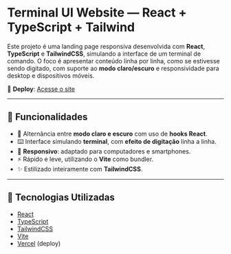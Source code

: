# Terminal UI Website — React + TypeScript + Tailwind

Este projeto é uma landing page responsiva desenvolvida com **React**, **TypeScript** e **TailwindCSS**, simulando a interface de um terminal de comando. O foco é apresentar conteúdo linha por linha, como se estivesse sendo digitado, com suporte ao **modo claro/escuro** e responsividade para desktop e dispositivos móveis.

🔗 **Deploy**: [Acesse o site](https://site-terminal-typescript-tailwind.vercel.app)

---

## 🧠 Funcionalidades

- 🎨 Alternância entre **modo claro e escuro** com uso de **hooks React**.
- ⌨️ Interface simulando **terminal**, com **efeito de digitação** linha a linha.
- 📱 **Responsivo**: adaptado para computadores e smartphones.
- ⚡ Rápido e leve, utilizando o **Vite** como bundler.
- ✨ Estilizado inteiramente com **TailwindCSS**.

---

## 🚀 Tecnologias Utilizadas

- [React](https://reactjs.org/)
- [TypeScript](https://www.typescriptlang.org/)
- [TailwindCSS](https://tailwindcss.com/)
- [Vite](https://vitejs.dev/)
- [Vercel](https://vercel.com/) (deploy)
